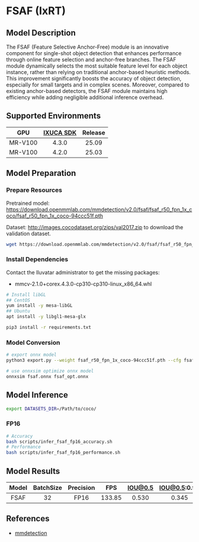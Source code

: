 # FSAF (IxRT)

## Model Description

The FSAF (Feature Selective Anchor-Free) module is an innovative component for single-shot object detection that enhances performance through online feature selection and anchor-free branches. The FSAF module dynamically selects the most suitable feature level for each object instance, rather than relying on traditional anchor-based heuristic methods. This improvement significantly boosts the accuracy of object detection, especially for small targets and in complex scenes. Moreover, compared to existing anchor-based detectors, the FSAF module maintains high efficiency while adding negligible additional inference overhead.

## Supported Environments

| GPU    | [IXUCA SDK](https://gitee.com/deep-spark/deepspark#%E5%A4%A9%E6%95%B0%E6%99%BA%E7%AE%97%E8%BD%AF%E4%BB%B6%E6%A0%88-ixuca) | Release |
| :----: | :----: | :----: |
| MR-V100 | 4.3.0 | 25.09 |
| MR-V100 | 4.2.0 | 25.03 |

## Model Preparation

### Prepare Resources

Pretrained model: <https://download.openmmlab.com/mmdetection/v2.0/fsaf/fsaf_r50_fpn_1x_coco/fsaf_r50_fpn_1x_coco-94ccc51f.pth>

Dataset: <http://images.cocodataset.org/zips/val2017.zip> to download the validation dataset.

```bash
wget https://download.openmmlab.com/mmdetection/v2.0/fsaf/fsaf_r50_fpn_1x_coco/fsaf_r50_fpn_1x_coco-94ccc51f.pth
```

### Install Dependencies

Contact the Iluvatar administrator to get the missing packages:
- mmcv-2.1.0+corex.4.3.0-cp310-cp310-linux_x86_64.whl

```bash
# Install libGL
## CentOS
yum install -y mesa-libGL
## Ubuntu
apt install -y libgl1-mesa-glx

pip3 install -r requirements.txt
```

### Model Conversion

```bash
# export onnx model
python3 export.py --weight fsaf_r50_fpn_1x_coco-94ccc51f.pth --cfg fsaf_r50_fpn_1x_coco.py --output fsaf.onnx

# use onnxsim optimize onnx model
onnxsim fsaf.onnx fsaf_opt.onnx
```

## Model Inference

```bash
export DATASETS_DIR=/Path/to/coco/
```

### FP16

```bash
# Accuracy
bash scripts/infer_fsaf_fp16_accuracy.sh
# Performance
bash scripts/infer_fsaf_fp16_performance.sh
```

## Model Results

| Model | BatchSize | Precision | FPS    | IOU@0.5 | IOU@0.5:0.95 |
| :----: | :----: | :----: | :----: | :----: | :----: |
| FSAF  | 32        | FP16      | 133.85 | 0.530   | 0.345        |

## References

- [mmdetection](https://github.com/open-mmlab/mmdetection.git)
